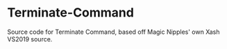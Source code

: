 # Terminate-Command
Source code for Terminate Command, based off Magic Nipples' own Xash VS2019 source.

